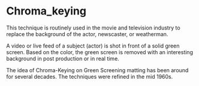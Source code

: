 # Chroma_keying

This technique is routinely used in the movie and television industry to replace the background of the actor, newscaster, or weatherman.

A video or live feed of a subject (actor) is shot in front of a solid green screen. Based on the color, the green screen is removed with an interesting background in post production or in real time.

The idea of Chroma-Keying on Green Screening matting has been around for several decades. The techniques were refined in the mid 1960s.
